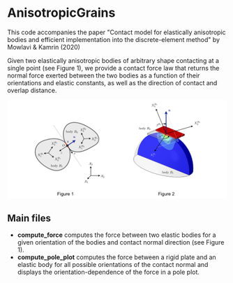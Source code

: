 # AnisotropicGrains

This code accompanies the paper "Contact model for elastically anisotropic bodies and efficient implementation into the discrete-element method" by Mowlavi & Kamrin (2020)

Given two elastically anisotropic bodies of arbitrary shape contacting at a single point (see Figure 1), we provide a contact force law that returns the normal force exerted between the two bodies as a function of their orientations and elastic constants, as well as the direction of contact and overlap distance.

![sketch](./sketch.png)

## Main files

* **compute_force** computes the force between two elastic bodies for a given orientation of the bodies and contact normal direction (see Figure 1).
* **compute_pole_plot** computes the force between a rigid plate and an elastic body for all possible orientations of the contact normal and displays the orientation-dependence of the force in a pole plot.

